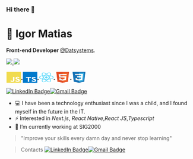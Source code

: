 ### Hi there 👋

# 🚀 Igor Matias

**Front-end Developer** [@Datsystems](https://github.com/datsystems).

<div>
  <a href="https://github.com/igoormatias">
  <img height="180em" src="https://github-readme-stats.vercel.app/api?username=igoormatias&show_icons=true&theme=dracula&include_all_commits=true&count_private=true"/>
  <img height="180em" src="https://github-readme-stats.vercel.app/api/top-langs/?username=igoormatias&layout=compact&langs_count=16&theme=dracula"/>
<div>
  
  <div style="display: inline_block"><br>
  <img align="center" alt="Igor-Js" height="30" width="40" src="https://raw.githubusercontent.com/devicons/devicon/master/icons/javascript/javascript-plain.svg">
  <img align="center" alt="Igor-Ts" height="30" width="40" src="https://raw.githubusercontent.com/devicons/devicon/master/icons/typescript/typescript-plain.svg">
  <img align="center" alt="Igor-React" height="30" width="40" src="https://raw.githubusercontent.com/devicons/devicon/master/icons/react/react-original.svg">
  <img align="center" alt="Igor-HTML" height="30" width="40" src="https://raw.githubusercontent.com/devicons/devicon/master/icons/html5/html5-original.svg">
  <img align="center" alt="Igor-CSS" height="30" width="40" src="https://raw.githubusercontent.com/devicons/devicon/master/icons/css3/css3-original.svg">
  
</div>

[![LinkedIn Badge](https://img.shields.io/badge/linkedin--%2300EBEB?style=for-the-badge&logo=linkedin&logoColor=white)](https://www.linkedin.com/in/igoormatias/)[![Gmail Badge](https://img.shields.io/badge/Gmail-D14836?style=for-the-badge&logo=gmail&logoColor=white&link=mailto:igorhmatias@gmail.com)](mailto:igorhmatias@gmail.com)
- 💻 I have been a technology enthusiast since I was a child, and I found myself in the future in the IT.
- ⚡ Interested in _Next.js_, _React Native_,_React JS_,_Typescript_
- 🔭 I’m currently working at SIG2000



> "Improve your skills every damn day and never stop learning"
  
> Contacts 
  [![LinkedIn Badge](https://img.shields.io/badge/linkedin--%2300EBEB?style=for-the-badge&logo=linkedin&logoColor=white)](https://www.linkedin.com/in/igoormatias/)[![Gmail Badge](https://img.shields.io/badge/Gmail-D14836?style=for-the-badge&logo=gmail&logoColor=white&link=mailto:igorhmatias@gmail.com)](mailto:igorhmatias@gmail.com)





